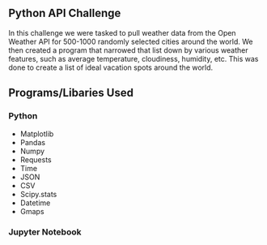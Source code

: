 ## Python API Challenge

In this challenge we were tasked to pull weather data from the Open Weather API for 500-1000 randomly selected cities around the world. We then created a program that narrowed that list down by various weather features, such as average temperature, cloudiness, humidity, etc. This was done to create a list of ideal vacation spots around the world.

## Programs/Libaries Used
### Python  
- Matplotlib  
- Pandas  
- Numpy  
- Requests  
- Time  
- JSON  
- CSV  
- Scipy.stats  
- Datetime  
- Gmaps  
### Jupyter Notebook
